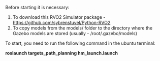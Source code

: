 Before starting it is necessary:
1. To download this RVO2 Simulator package - https://github.com/sybrenstuvel/Python-RVO2
2. To copy models from the models/ folder to the directory where the Gazebo models are stored (usually - /root/.gazebo/models)

To start, you need to run the following command in the ubuntu terminal:

**roslaunch targets_path_planning hm_launch.launch**

